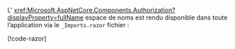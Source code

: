 L' <xref:Microsoft.AspNetCore.Components.Authorization?displayProperty=fullName> espace de noms est rendu disponible dans toute l’application via le `_Imports.razor` fichier :

[!code-razor[](imports-hosted.razor?highlight=3)]
